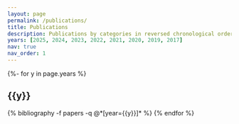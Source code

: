 ```yaml
---
layout: page
permalink: /publications/
title: Publications
description: Publications by categories in reversed chronological order. Full list can be found at <b><a href='https://scholar.google.com/citations?user=8XQPi7YAAAAJ&hl=en'>Google Scholar</a></b>.
years: [2025, 2024, 2023, 2022, 2021, 2020, 2019, 2017]
nav: true
nav_order: 1
---
```

<!-- _pages/publications.md -->
<div class="publications">

{%- for y in page.years %}
  <h2 class="year">{{y}}</h2>
  {% bibliography -f papers -q @*[year={{y}}]* %}
{% endfor %}

</div>
